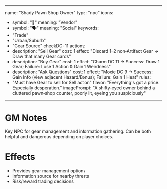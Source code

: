 
---
name: "Shady Pawn Shop Owner"
type: "npc"
icons:
  - symbol: "🛒"
    meaning: "Vendor"
  - symbol: "🗣️"
    meaning: "Social"
keywords:
  - "Trade"
  - "Urban/Suburb"
  - "Gear Source"
checkDC: 11
actions:
  - description: "Sell Gear"
    cost: 1
    effect: "Discard 1–2 non‑Artifact Gear → Draw that many Gear cards"
  - description: "Buy Gear"
    cost: 1
    effect: "Charm DC 11 → Success: Draw 1 Gear; Failure: Lose 1 Action & Gain 1 Weirdness"
  - description: "Ask Questions"
    cost: 1
    effect: "Moxie DC 9 → Success: Gain Info (view adjacent Hazard/Bonus); Failure: Gain 1 Heat"
rules:
  - "Must have Gear to sell for Sell action"
flavor: "Everything's got a price. Especially desperation."
imagePrompt: "A shifty‑eyed owner behind a cluttered pawn‑shop counter, poorly lit, eyeing you suspiciously"
---

# GM Notes

Key NPC for gear management and information gathering. Can be both helpful and dangerous depending on player choices.

# Effects

- Provides gear management options
- Information source for nearby threats
- Risk/reward trading decisions

